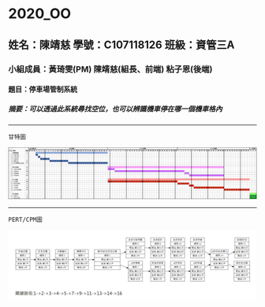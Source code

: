 # 2020_OO

## 姓名：陳靖慈    學號：C107118126    班級：資管三A

### 小組成員：黃琦雯(PM)  陳靖慈(組長、前端)  粘子恩(後端)

#### 題目：停車場管制系統

##### 摘要：可以透過此系統尋找空位，也可以辨識機車停在哪一個機車格內

---
`
甘特圖
`

![甘特圖](2.png "甘特圖")

---
`
PERT/CPM圖
`

![PERT/CPM](1.png "PERT/CPM")
